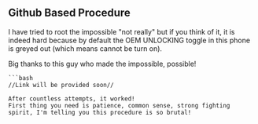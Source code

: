 Github Based Procedure
---
I have tried to root the impossible "not really" but if you think of it, it is indeed hard because by default the OEM UNLOCKING toggle in this phone is greyed out (which means cannot be turn on).  

Big thanks to this guy who made the impossible, possible!  
```mid
```bash
//Link will be provided soon//

After countless attempts, it worked!   
First thing you need is patience, common sense, strong fighting spirit, I'm telling you this procedure is so brutal!
